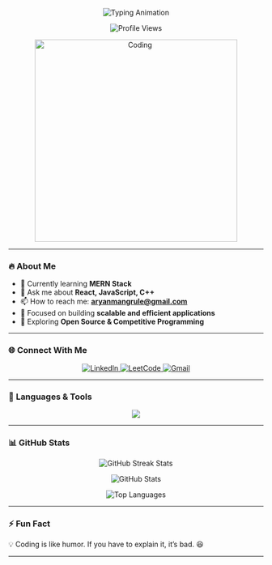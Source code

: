 <!-- Animated Heading -->
<p align="center">
  <img src="https://readme-typing-svg.herokuapp.com?font=Fira+Code&size=24&duration=3000&pause=500&color=4CAF50&center=true&vCenter=true&width=700&lines=Hi+👋,+I'm+Aryan+Mangrule;MERN+Stack+Enthusiast;Passionate+about+Problem+Solving+and+Open+Source" alt="Typing Animation" />
</p>

<!-- Profile Views Counter -->
<p align="center">
  <img src="https://komarev.com/ghpvc/?username=aryanmangrule402&label=Profile%20Views&color=0e75b6&style=flat" alt="Profile Views" />
</p>

<!-- Coding Animation -->
<p align="center">
  <img src="https://raw.githubusercontent.com/abhisheknaiidu/abhisheknaiidu/master/code.gif" alt="Coding" width="400" />
</p>

---

### 🔥 **About Me**
- 🌱 Currently learning **MERN Stack**  
- 💬 Ask me about **React, JavaScript, C++**  
- 📫 How to reach me: **aryanmangrule@gmail.com**  
- 🎯 Focused on building **scalable and efficient applications**  
- 🚀 Exploring **Open Source & Competitive Programming**  

---

### 🌐 **Connect With Me**
<p align="center">
  <a href="https://linkedin.com/in/aryan-mangrule" target="_blank">
    <img src="https://img.shields.io/badge/LinkedIn-%230077B5.svg?&style=for-the-badge&logo=linkedin&logoColor=white" alt="LinkedIn" />
  </a>
  <a href="https://www.leetcode.com/aryan162002" target="_blank">
    <img src="https://img.shields.io/badge/LeetCode-%23FFA116.svg?&style=for-the-badge&logo=leetCode&logoColor=white" alt="LeetCode" />
  </a>
  <a href="mailto:aryanmangrule@gmail.com">
    <img src="https://img.shields.io/badge/Gmail-D14836?style=for-the-badge&logo=gmail&logoColor=white" alt="Gmail" />
  </a>
</p>

---

### 🚀 **Languages & Tools**
<p align="center">
  <img src="https://skillicons.dev/icons?i=html,css,js,react,nodejs,express,mongodb,java,cpp,python,postgres,flutter,docker,redux,git" />
</p>

---

### 📊 **GitHub Stats**
<p align="center">
  <img src="https://github-readme-streak-stats.herokuapp.com/?user=aryanmangrule402&theme=radical" alt="GitHub Streak Stats" />
</p>

<p align="center">
  <img src="https://github-readme-stats.vercel.app/api?username=aryanmangrule402&show_icons=true&theme=radical" alt="GitHub Stats" />
</p>

<p align="center">
  <img src="https://github-readme-stats.vercel.app/api/top-langs/?username=aryanmangrule402&layout=compact&theme=radical" alt="Top Languages" />
</p>

---

### ⚡ **Fun Fact**
💡 Coding is like humor. If you have to explain it, it’s bad. 😆

---

